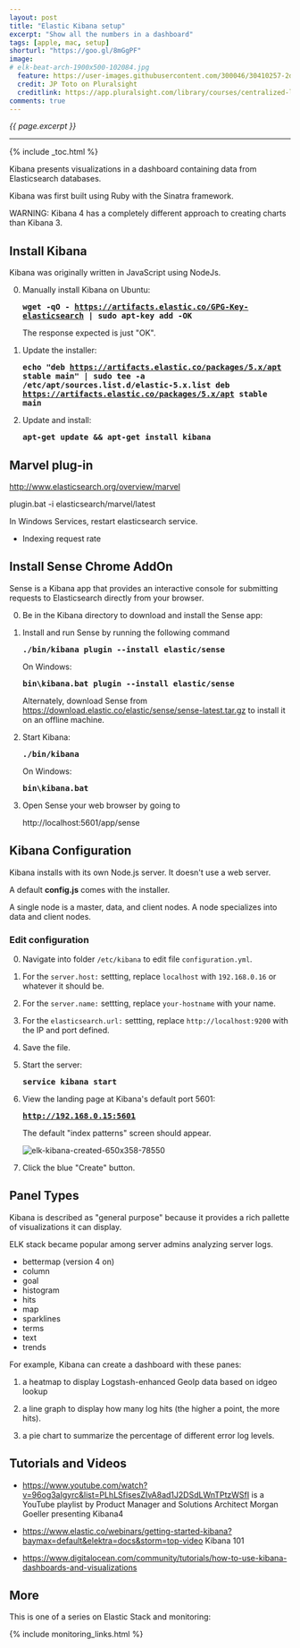 ```yaml
---
layout: post
title: "Elastic Kibana setup"
excerpt: "Show all the numbers in a dashboard"
tags: [apple, mac, setup]
shorturl: "https://goo.gl/8mGgPF"
image:
# elk-beat-arch-1900x500-102084.jpg
  feature: https://user-images.githubusercontent.com/300046/30410257-2d3fa8b0-98c7-11e7-9467-d35837b592a2.jpg
  credit: JP Toto on Pluralsight
  creditlink: https://app.pluralsight.com/library/courses/centralized-logging-elastic-stack/table-of-contents
comments: true
---
```

<i>{{ page.excerpt }}</i>
<hr />

{% include _toc.html %}

Kibana presents visualizations in a dashboard containing data from Elasticsearch databases.

Kibana was first built using Ruby with the Sinatra framework.

WARNING: Kibana 4 has a completely different approach to creating charts than Kibana 3.


<a name="InstallKibana"></a>

## Install Kibana

Kibana was originally written in JavaScript using NodeJs.

0. Manually install Kibana on Ubuntu:

   <tt><strong>wget -qO - https://artifacts.elastic.co/GPG-Key-elasticsearch | sudo apt-key add -OK
   </strong></tt>

   The response expected is just "OK".

0. Update the installer:

   <tt><strong>echo "deb https://artifacts.elastic.co/packages/5.x/apt stable main" | sudo tee -a /etc/apt/sources.list.d/elastic-5.x.list deb https://artifacts.elastic.co/packages/5.x/apt stable main
   </strong></tt>

0. Update and install:

   <tt><strong>apt-get update && apt-get install kibana
   </strong></tt>


## Marvel plug-in

http://www.elasticsearch.org/overview/marvel

plugin.bat -i elasticsearch/marvel/latest

In Windows Services, restart elasticsearch service.

* Indexing request rate



<a name="InstallSense"></a>

## Install Sense Chrome AddOn

Sense is a Kibana app that provides an interactive console for submitting requests to Elasticsearch directly from your browser. 

0. Be in the Kibana directory to download and install the Sense app:

0. Install and run Sense by running the following command 

   <tt><strong>./bin/kibana plugin --install elastic/sense 
   </strong></tt>

   On Windows: 

   <tt><strong>bin\kibana.bat plugin --install elastic/sense
   </strong></tt>

   Alternately, download Sense from https://download.elastic.co/elastic/sense/sense-latest.tar.gz to install it on an offline machine.


0. Start Kibana:

   <tt><strong>./bin/kibana
   </strong></tt>

   On Windows: 

   <tt><strong>bin\kibana.bat
   </strong></tt>

0. Open Sense your web browser by going to 

   http://localhost:5601/app/sense


   
<a name="KibanaConfig"></a>

##  Kibana Configuration

Kibana installs with its own Node.js server. It doesn't use a web server.

A default <strong>config.js</strong> comes with the installer.

A single node is a master, data, and client nodes.
A node specializes into data and client nodes.

   
   ### Edit configuration

0. Navigate into folder `/etc/kibana` to edit file `configuration.yml`.

0. For the `server.host:` settting, replace `localhost` with `192.168.0.16` or whatever it should be.

0. For the `server.name:` settting, replace `your-hostname` with your name.

0. For the `elasticsearch.url:` settting, replace `http://localhost:9200` with the IP and port defined.

0. Save the file.

0. Start the server:

   <tt><strong>service kibana start
   </strong></tt>

0. View the landing page at Kibana's default port 5601:

   <tt><strong>http://192.168.0.15:5601
   </strong></tt>

   The default "index patterns" screen should appear.

   ![elk-kibana-created-650x358-78550](https://user-images.githubusercontent.com/300046/30401997-75d35cf8-9899-11e7-9570-6a8ff0c9c787.jpg)

0. Click the blue "Create" button.





<a name="PanelTypes"></a>

## Panel Types

Kibana is described as "general purpose" because it provides a rich pallette of visualizations it can display.

ELK stack became popular among server admins analyzing server logs.

  * bettermap (version 4 on)
  * column
  * goal
  * histogram
  * hits
  * map
  * sparklines
  * terms
  * text
  * trends

For example, Kibana can create a dashboard with these panes:

1) a heatmap to display Logstash-enhanced GeoIp data based on idgeo lookup

2) a line graph to display how many log hits (the higher a point, the more hits).

3) a pie chart to summarize the percentage of different error log levels.



<a name="Videos"></a>

## Tutorials and Videos

 * https://www.youtube.com/watch?v=96og3aIgyrc&list=PLhLSfisesZIvA8ad1J2DSdLWnTPtzWSfI
   is a YouTube playlist by Product Manager and Solutions Architect Morgan Goeller presenting
   Kibana4

* https://www.elastic.co/webinars/getting-started-kibana?baymax=default&elektra=docs&storm=top-video
  Kibana 101

* https://www.digitalocean.com/community/tutorials/how-to-use-kibana-dashboards-and-visualizations


## More #

This is one of a series on Elastic Stack and monitoring:

{% include monitoring_links.html %}
